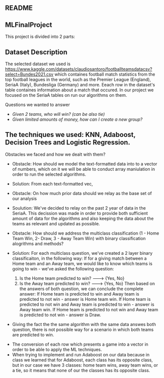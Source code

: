 ## README
## MLFinalProject <br />

This project is divided into 2 parts:<br />

## Dataset Description <br />
The selected dataset we used is https://www.kaggle.com/datasets/claudiosantoro/footballteamsdatacsv?select=Bundes2021.csv which containes football match statistics from the top football leagues in the world, such as the Premier League (England), SeriaA (Italy), Bundesliga (Germany) and more.
Eeach row in the dataset's table containes information about a match that occured.
In our project we focused on the SeriaA tables on run our algorithms on them. 

Questions we wanted to answer
* *Given 2 teams, who will win? (can be also tie)*
* *Given limited amounts of money, how can I create a new group?*

## The techniques we used: KNN, Adaboost, Decision Trees and Logistic Regression.

Obstacles we faced and how we dealt with them?
- Obstacle: How should we model the text-formatted data into to a vector of numbers, which on it we will be able to conduct array maniulation in order to run the selected algorithms. 
- Solution: From each text-formatted vec,
 
- Obstacle: On how much prior data should we relay as the base set of our analysis
- Soulution: We've decided to relay on the past 2 year of data in the SeriaA. This decission was made in order to provide both sufficient amount of data for the algorithms and also keeping the data about the teams as relevant and updated as possible.

- Obstacle: How should we address the multiclass classification (1 - Home Team Win, 2- Draw, 3 - Away Team Win) with binary classification alogrithms and methods? 
- Solution: For each multiclass question, we've created a 2 layer binary classificaiton, in the following way:
If for a giving match between a Home team and an Away team, we would like to know which teams is going to win - we've asked the following question:
  1. Is the Home team predicted to win? ---> {Yes, No}
  2. Is the Away team predicted to win? ---> {Yes, No}
Then based on the answers of both question, we can conclude the complete answer:
If Home team is predicted to win and Away team is predicted to not win - answer is Home team win.
If Home team is predicted to not win and Away team is predicted to win - answer is Away team win.
If Home team is predicted to not win and Away team is predicted to not win - answer is Draw.
- Giving the fact the the same algorithm with the same data answes both question, there is not possible way for a scenario in which both teams are predicted to win. 


* The conversion of each row which presents a game into a vector in order to be able to apply the ML techniques.
* When trying to implement and run Adaboost on our data because in class we learned that for Adaboost, each class has its opposite class, but in our case we have 3   classes: home team wins, away team wins, or a tie, so it means that none of our the classes has its opposite class.

